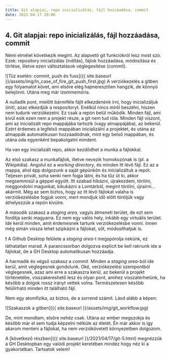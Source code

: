 ```yaml
---
title: Git alapjai, repo inicializálás, fájl hozzáadása, commit
date: 2021-04-17 20:00
---
```


## 4. Git alapjai: repo inicializálás, fájl hozzáadása, commit

Némi elmélet következik megint. Az alapvető git funkciókról lesz most szó. Ezek: repository inicializálás (indítás), fájlok hozzáadása, módosítása és törlése, illetve ezen változtatások véglegesítése (commit).

![Tűz esetén: commit, push és fuss]({{ site.baseurl }}/assets/img/In_case_of_fire_git_push_first.jpg)
A verziókezelés a gitben egy folyamatot követ, ami elsőre elég hajmeresztően hangzik, de könnyű belejönni. Utána meg már izommemória.

A nulladik pont, mielőtt bármiféle fájlt elkezdenénk írni, hogy inicializáljuk (*init*), azaz elkezdjük a respositoryt. Enélkül nincs miről beszélni, hiszen nem tudunk verziókezelni. Ez csak a repón belül működik. Minden fájl, ami kívül esik ezen nem a projekt része, a git nem tud róla. Minden fájl viszont, ami az inicializált repo mappájába tartozik (vagy almappájába), az bekerül. Ezért érdemes a legfelső mappában inicializálni a projektet, és utána az almappák automatikusan hozzáadódnak, mint egy belső mappában, és utána oda egyenként bepakolgatni mindent.

Ha van egy inicializált repo, akkor kezdődhet a munka a fájlokkal.

Az első szakasz a munkafájlok, illetve nevezik homokozónak is (pl. a Wikipédia). Angolul ez a *working directory*, és minden itt lévő fájl. Ez az a mappa, ahol épp dolgozunk a saját gépünkön és inicializáltuk a repót. Teljesen privát, soha senki nem fogja látni, és ha tűz üt ki, akkor megsemmisül a géppel együtt. Itt szabad hibázni, újrakezdeni, törölni, meggondolni magunkat, kikukázni a Lomtárból, megint törölni, újraírni... akármit. Még az sem biztos, hogy az itt lévő fájlokat valaha is verziókezelésbe fogjuk vonni, mert mondjuk idő előtt töröljük vagy áthelyezzük a repón kívülre.

A második szakasz a *staging area*, vagyis átmeneti terület, de ezt sem fordítja senki magyarra. Ez nem egy valós hely, inkább egy virtuális terület. Ide kerül minden, amit érdemesnek tartunk verziókezelésbe vonni. Innen még simán vissza lehet szipkázni a fájlokat, sőt, módosíthatjuk is.

:exclamation: A Github Desktop felülete a *staging area*-t megspórolja nekünk, ez láthatatlan marad. A parancssorban dolgozva explicit be kell raknunk ide a fájlokat, de a GH Desktop automatikusan hozzáadja.

A harmadik és végső szakasz a *commit*. Minden a *staging area*-ból ide kerül, amit véglegesnek gondolunk. Oké, verziókezelési szempontból véglegesnek, azaz ami erre a szakaszra kerül, az bekerül a projekt történetébe, visszakereshető lesz és olyan pont, amihez visszatérhetünk, ha később a dolgok rossz irányt vettek volna. Természetesen később felülírható minden itt található fájl.

Nem egy atomfizika, az biztos, de a sorrend számít. Lásd alább a képen:

![Szakaszok a gitben]({{ site.baseurl }}/assets/img/git_workflow.jpg)

De, mint mondtam, elsőre nehéz csak. Utána az ember megszokja és később már el sem tudja képzelni nélküle az életét. Én már akkor is így akarom menteni a fájlokat, ha nem verziókövetett környezetben dolgozom.

A [következő részben]({{ site.baseurl }}/2021/04/17/git-5.html) megnézzük a GH Desktopban egy valódi projekt keretében mindez hogy néz ki a gyakorlatban. Tartsatok velem!